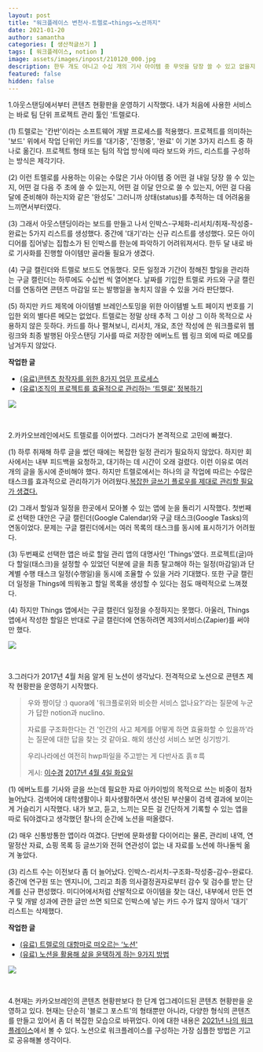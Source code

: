 ```yaml
---
layout: post
title: "워크플레이스 변천사-트렐로→things→노션까지"
date: 2021-01-20
author: samantha
categories: [ 생산적글쓰기 ]
tags: [ 워크플레이스, notion ]
image: assets/images/inpost/210120_000.jpg
description: 한두 개도 아니고 수십 개의 기사 아이템 중 무엇을 당장 쓸 수 있고 없을지를 판단하기가 어려웠다. 그래서 프로젝트 관리 툴인 트렐로를 쓰기 시작했다. 그러다가 하나의 글작업에 딸려오는 수십 개의 태스크도 관리하고 싶은 니즈가 생겼다. things를 잠시 쓰다가 결국 노션에 안착했다.
featured: false
hidden: false
---
```


1.아웃스탠딩에서부터 콘텐츠 현황판을 운영하기 시작했다. 내가 처음에 사용한 서비스는 바로 팀 단위 프로젝트 관리 툴인 '트렐로다.

(1) 트렐로는 '칸반'이라는 소프트웨어 개발 프로세스를 적용했다. 프로젝트를 의미하는 '보드' 위에서 작업 단위인 카드를 '대기중', '진행중', '완료' 이 기본 3가지 리스트 중 하나로 옮긴다. 프로젝트 형태 또는 팀의 작업 방식에 따라 보드와 카드, 리스트를 구성하는 방식은 제각기다.

(2) 이런 트렐로를 사용하는 이유는 수많은 기사 아이템 중 어떤 걸 내일 당장 쓸 수 있는지, 어떤 걸 다음 주 초에 쓸 수 있는지, 어떤 걸 이달 안으로 쓸 수 있는지, 어떤 걸 다음 달에 준비해야 하는지와 같은 '완성도' 그러니까 상태(status)를 추적하는 데 어려움을 느끼면서부터였다.

(3) 그래서 아웃스탠딩이라는 보드를 만들고 나서 인박스-구체화-리서치/취재-작성중-완료는 5가지 리스트를 생성했다. 중간에 '대기'라는 신규 리스트를 생성했다. 모든 아이디어를 집어넣는 집합소가 된 인박스를 한눈에 파악하기 어려워져서다. 한두 달 내로 바로 기사화를 진행할 아이템만 골라둘 필요가 생겼다.

(4) 구글 캘린더와 트렐로 보드도 연동했다. 모든 일정과 기간이 정해진 할일을 관리하는 구글 캘린더는 하루에도 수십번 씩 열어본다. 날짜를 기입한 트렐로 카드와 구글 캘린더를 연동하면 콘텐츠 마감일 또는 발행일을 놓치지 않을 수 있을 거라 판단했다.

(5) 하지만 카드 제목에 아이템별 브레인스토밍을 위한 아이템별 노트 페이지 번호를 기입한 외의 별다른 메모는 없었다. 트렐로는 정말 상태 추적 그 이상 그 이하 목적으로 사용하지 않은 듯하다. 카드를 하나 펼쳐보니, 리서치, 개요, 초안 작성에 쓴 워크플로위 웹 링크와 최종 발행된 아웃스탠딩 기사를 따로 저장한 에버노트 웹 링크 외에 따로 메모를 남겨두지 않았다.

**작업한 글**

- [(유료)콘텐츠 창작자를 위한 8가지 업무 프로세스 ](http://outstanding.kr/8processes20170516/)
- [(유료)조직의 프로젝트를 효율적으로 관리하는 ‘트렐로’ 정복하기 ](http://outstanding.kr/trello20170824/)

![](https://github.com/samantha-writer/samantha-writer.github.io/blob/master/assets/images/inpost/210120_001.jpg?raw=true)

<br/>

2.카카오브레인에서도 트렐로를 이어썼다. 그러다가 본격적으로 고민에 빠졌다.

(1) 하루 취재해 하루 글을 썼던 때에는 복잡한 일정 관리가 필요하지 않았다. 하지만 회사에서는 내부 피드백을 요청하고, 대기하는 데 시간이 오래 걸렸다. 이런 이유로 여러 개의 글을 동시에 준비해야 했다. 하지만 트렐로에서는 하나의 글 작업에 따르는 수많은 태스크를 효과적으로 관리하기가 어려웠다.[복잡한 글쓰기 플로우를 제대로 관리할 필요가 생겼다.](https://samantha-writer.github.io/blog/201207)

(2) 그래서 할일과 일정을 한곳에서 모아볼 수 있는 앱에 눈을 돌리기 시작했다. 첫번째로 선택한 대안은 구글 캘린더(Google Calendar)와 구글 태스크(Google Tasks)의 연동이었다. 문제는 구글 캘린더에서는 여러 목록의 태스크를 동시에 표시하기가 어려웠다.

(3) 두번째로 선택한 앱은 바로 할일 관리 앱의 대명사인 'Things'였다. 프로젝트(글)마다 할일(태스크)을 설정할 수 있었던 덕분에 글을 최종 탈고해야 하는 일정(마감일)과 단계별 수행 태스크 일정(수행일)을 동시에 조율할 수 있을 거라 기대했다. 또한 구글 캘린더 일정을 Things에 띄워놓고 할일 목록을 생성할 수 있다는 점도 매력적으로 느껴졌다.

(4) 하지만 Things 앱에서는 구글 캘린더 일정을 수정하지는 못했다. 아울러, Things 앱에서 작성한 할일은 반대로 구글 캘린더에 연동하려면 제3의서비스(Zapier)를 써야만 했다.

![](https://github.com/samantha-writer/samantha-writer.github.io/blob/master/assets/images/inpost/210120_002.jpg?raw=true)

<br/>

3.그러다가 2017년 4월 처음 알게 된 노션이 생각났다. 전격적으로 노션으로 콘텐츠 제작 현황판을 운영하기 시작했다.

<div class="fb-post" data-href="https://www.facebook.com/samantha.writer89/posts/1384102768314120" data-width="500" data-show-text="true"><blockquote cite="https://www.facebook.com/samantha.writer89/posts/1384102768314120" class="fb-xfbml-parse-ignore"><p>우와 짱이당 :) quora에 &#039;워크플로위와 비슷한 서비스 없나요?&#039;라는 질문에 누군가 답한 notion과 nuclino.

자료를 구조화한다는 건 &#039;인간의 사고 체계를 어떻게 하면 효율화할 수 있을까&#039;라는 질문에 대한 답을 찾는 것 같아요. 해외 생산성 서비스 보면 싱기방기.

우리나라에선 여전히 hwp파일을 주고받는 게 다반사죠 흙ㅎ륵</p>게시: <a href="https://www.facebook.com/samantha.writer89">이수경</a>&nbsp;<a href="https://www.facebook.com/samantha.writer89/posts/1384102768314120">2017년 4월 4일 화요일</a></blockquote></div>

(1) 에버노트를 기사와 글을 쓰는데 필요한 자료 아카이빙의 목적으로 쓰는 비중이 점차 늘어났다. 검색어에 대학생활이나 회사생활하면서 생산된 부산물이 검색 결과에 보이는 게 거슬리기 시작했다. 내가 보고, 듣고, 느끼는 모든 걸 간단하게 기록할 수 있는 앱을 따로 둬야겠다고 생각했던 찰나의 순간에 노션을 떠올렸다.

(2) 매우 신통방통한 앱이라 여겼다. 단번에 문화생활 다이어리는 물론, 관리비 내역, 연말정산 자료, 쇼핑 목록 등 글쓰기와 전혀 연관성이 없는 내 자료를 노션에 하나둘씩 옮겨 놓았다.

(3) 리스트 수는 이전보다 좀 더 늘어났다. 인박스-리서치-구조화-작성중-감수-완료다. 중간에 연구원 또는 엔지니어, 그리고 최종 의사결정권자로부터 감수 및 검수를 받는 단계를 신규 편성했다. 미디어에서처럼 산발적으로 아이템을 찾는 대신, 내부에서 만든 연구 및 개발 성과에 관한 글만 쓰면 되므로 인박스에 넣는 카드 수가 많지 않아서 '대기' 리스트는 삭제했다.

**작업한 글**

- [(유료) 트렐로의 대항마로 떠오르는 ‘노션'](https://outstanding.kr/notion20181127)
- [(유료) 노션을 활용해 삶을 윤택하게 하는 9가지 방법](https://outstanding.kr/howtonotion9ways20181212)

![](https://github.com/samantha-writer/samantha-writer.github.io/blob/master/assets/images/inpost/210120_003.jpg?raw=true)

<br/>

4.현재는 카카오브레인의 콘텐츠 현황판보다 한 단계 업그레이드된 콘텐츠 현황판을 운영하고 있다. 현재는 단순히 '블로그 포스트'의 형태뿐만 아니라, 다양한 형식의 콘텐츠를 만들고 있어서 좀 더 복잡한 모습으로 바뀌었다. 이에 대한 내용은 [2021년 나의 워크플레이스](https://samantha-writer.github.io/blog/210114)에서 볼 수 있다. 노션으로 워크플레이스를 구성하는 가장 심플한 방법은 기고로 공유해볼 생각이다.
